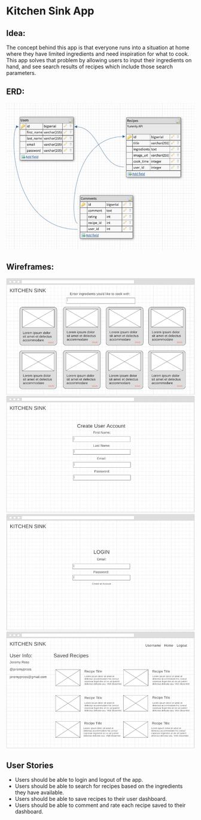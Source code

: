 # Kitchen Sink App

## Idea:
The concept behind this app is that everyone runs into a situation at home where they have limited ingredients and need inspiration for what to cook.  This app solves that problem by allowing users to input their ingredients on hand, and see search results of recipes which include those search parameters.

## ERD:
![ERD](/public/img/erd.png)

## Wireframes:
![wireframe1](/public/img/wireframe-search.png)
![wireframe2](/public/img/wireframe-create.png)
![wireframe3](/public/img/wireframe-login.png)
![wireframe4](/public/img/wireframe-dashboard.png)

## User Stories
* Users should be able to login and logout of the app.
* Users should be able to search for recipes based on the ingredients they have available.
* Users should be able to save recipes to their user dashboard.
* Users should be able to comment and rate each recipe saved to their dashboard.
